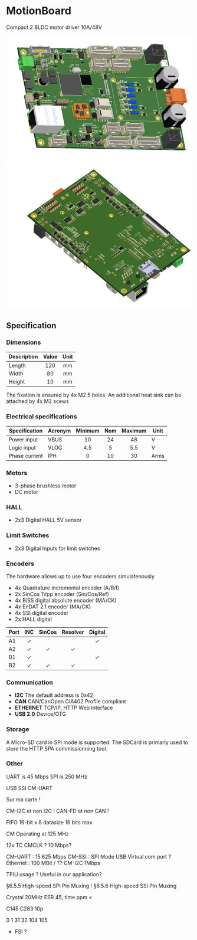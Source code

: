 # MotionBoard

Compact 2 BLDC motor driver 10A/48V

![top](top.png)
![bottom](bottom.png)


## Specification

### Dimensions

Description | Value | Unit
---- | :--: | :--: |
Length | 120 | mm |
Width | 80 | mm |
Height | 10 | mm |

The fixation is ensured by 4x M2.5 holes.
An additional heat sink can be attached by 4x M2 scews

### Electrical specifications

Specification | Acronym | Minimum | Nom | Maximum | Unit
------------ | ---- | :-----: | :-----: | :-----: | ----
Power input | VBUS | 10 | 24 | 48 | V
Logic input | VLOG | 4.5 | 5 | 5.5 | V
Phase current | IPH | 0 | 10 | 30 | Arms

### Motors

- 3-phase brushless motor
- DC motor

### HALL

- 2x3 Digital HALL 5V sensor

### Limit Switches

- 2x3 Digital Inputs for limit switches

### Encoders

The hardware allows up to use four encoders simulatenously

- 4x Quadrature incremental encoder (A/B/I)
- 2x SinCos 1Vpp encoder (Sin/Cos/Ref)
- 4x BiSS digital absolute encoder (MA/CK)
- 4x EnDAT 2.1 encoder (MA/CK)
- 4x SSI digital encoder
- 2x HALL digital


Port | INC | SinCos | Resolver | Digital
------------ | :-----: | :-----: | :-----: | :-----: |
A1 | ✓ | | | ✓
A2 | ✓ | ✓ | ✓ |
B1 | ✓ | | | ✓
B2 | ✓ | ✓ | ✓ |

### Communication

- **I2C** The default address is 0x42
- **CAN** CAN/CanOpen CiA402 Profile compliant
- **ETHERNET** TCP/IP, HTTP Web Interface
- **USB 2.0** Device/OTG

### Storage

A Micro-SD card in SPI mode is supported. The SDCard is primarly used to store the HTTP SPA commissionning tool.

### Other

UART is 45 Mbps
SPI is 250 MHz



USB
SSI
CM-UART


Sur ma carte !

CM-I2C et non I2C !
CAN-FD et non CAN !

FIFO 16-bit x 8
datasize 16 bits max

CM Operating at 125 MHz

12x TC CMCLK ? 10 Mbps?

CM-UART : 15.625 Mbps
CM-SSI : SPI Mode
USB Virtual com port ?
Ethernet : 100 MBit / ??
CM-I2C 1Mbps

TPIU usage ? Useful in our application?


§6.5.5 High-speed SPI Pin Muxing !
§6.5.6 High-speed SSI Pin Muxing


Crystal 20MHz ESR 45, time ppm <


C145
C283 10p




0 1
31 32
104 105


- FSI ?

